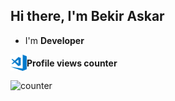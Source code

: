 ## Hi there, I'm Bekir Askar

- I'm **Developer**
<img align="left" alt="Visual Studio Code" width="26px" src="https://raw.githubusercontent.com/github/explore/80688e429a7d4ef2fca1e82350fe8e3517d3494d/topics/visual-studio-code/visual-studio-code.png" />

#### Profile views counter
![counter](https://profile-counter.glitch.me/{bekiroj}/count.svg)
